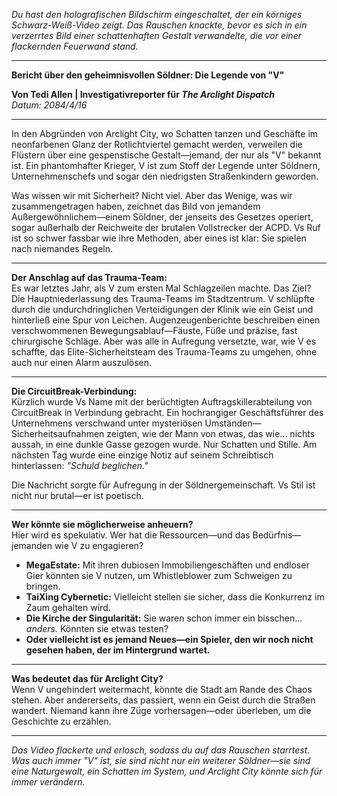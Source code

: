 _Du hast den holografischen Bildschirm eingeschaltet, der ein körniges Schwarz-Weiß-Video zeigt. Das Rauschen knackte, bevor es sich in ein verzerrtes Bild einer schattenhaften Gestalt verwandelte, die vor einer flackernden Feuerwand stand._

---

**Bericht über den geheimnisvollen Söldner: Die Legende von "V"**

**Von Tedi Allen | Investigativreporter für _The Arclight Dispatch_**  
_Datum: 2084/4/16_

---

In den Abgründen von Arclight City, wo Schatten tanzen und Geschäfte im neonfarbenen Glanz der Rotlichtviertel gemacht werden, verweilen die Flüstern über eine gespenstische Gestalt—jemand, der nur als "V" bekannt ist. Ein phantomhafter Krieger, V ist zum Stoff der Legende unter Söldnern, Unternehmenschefs und sogar den niedrigsten Straßenkindern geworden.

Was wissen wir mit Sicherheit? Nicht viel. Aber das Wenige, was wir zusammengetragen haben, zeichnet das Bild von jemandem Außergewöhnlichem—einem Söldner, der jenseits des Gesetzes operiert, sogar außerhalb der Reichweite der brutalen Vollstrecker der ACPD. Vs Ruf ist so schwer fassbar wie ihre Methoden, aber eines ist klar: Sie spielen nach niemandes Regeln.

---

**Der Anschlag auf das Trauma-Team:**  
Es war letztes Jahr, als V zum ersten Mal Schlagzeilen machte. Das Ziel? Die Hauptniederlassung des Trauma-Teams im Stadtzentrum. V schlüpfte durch die undurchdringlichen Verteidigungen der Klinik wie ein Geist und hinterließ eine Spur von Leichen. Augenzeugenberichte beschreiben einen verschwommenen Bewegungsablauf—Fäuste, Füße und präzise, fast chirurgische Schläge. Aber was alle in Aufregung versetzte, war, wie V es schaffte, das Elite-Sicherheitsteam des Trauma-Teams zu umgehen, ohne auch nur einen Alarm auszulösen.

---

**Die CircuitBreak-Verbindung:**  
Kürzlich wurde Vs Name mit der berüchtigten Auftragskillerabteilung von CircuitBreak in Verbindung gebracht. Ein hochrangiger Geschäftsführer des Unternehmens verschwand unter mysteriösen Umständen—Sicherheitsaufnahmen zeigten, wie der Mann von etwas, das wie... nichts aussah, in eine dunkle Gasse gezogen wurde. Nur Schatten und Stille. Am nächsten Tag wurde eine einzige Notiz auf seinem Schreibtisch hinterlassen: _"Schuld beglichen."_

Die Nachricht sorgte für Aufregung in der Söldnergemeinschaft. Vs Stil ist nicht nur brutal—er ist poetisch.

---

**Wer könnte sie möglicherweise anheuern?**  
Hier wird es spekulativ. Wer hat die Ressourcen—und das Bedürfnis—jemanden wie V zu engagieren?

- **MegaEstate:** Mit ihren dubiosen Immobiliengeschäften und endloser Gier könnten sie V nutzen, um Whistleblower zum Schweigen zu bringen.
- **TaiXing Cybernetic:** Vielleicht stellen sie sicher, dass die Konkurrenz im Zaum gehalten wird.
- **Die Kirche der Singularität:** Sie waren schon immer ein bisschen... _anders._ Könnten sie etwas testen?
- **Oder vielleicht ist es jemand Neues—ein Spieler, den wir noch nicht gesehen haben, der im Hintergrund wartet.**

---

**Was bedeutet das für Arclight City?**  
Wenn V ungehindert weitermacht, könnte die Stadt am Rande des Chaos stehen. Aber andererseits, das passiert, wenn ein Geist durch die Straßen wandert. Niemand kann ihre Züge vorhersagen—oder überleben, um die Geschichte zu erzählen.

---

_Das Video flackerte und erlosch, sodass du auf das Rauschen starrtest. Was auch immer "V" ist, sie sind nicht nur ein weiterer Söldner—sie sind eine Naturgewalt, ein Schatten im System, und Arclight City könnte sich für immer verändern._
